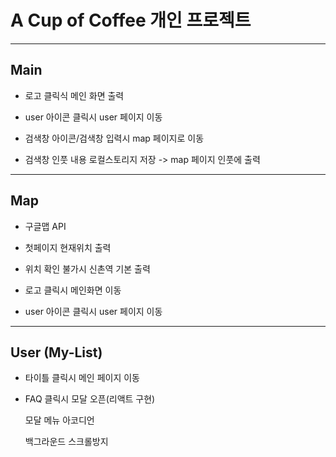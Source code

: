 # A Cup of Coffee 개인 프로젝트
----------------------------------------

## Main



- 로고 클릭식 메인 화면 출력

- user 아이콘 클릭시 user 페이지 이동

- 검색창 아이콘/검색창 입력시 map 페이지로 이동

- 검색창 인풋 내용 로컬스토리지 저장 -> map 페이지 인풋에 출력

----------------------------------------

## Map



- 구글맵 API

- 첫페이지 현재위치 출력

- 위치 확인 불가시 신촌역 기본 출력

- 로고 클릭시 메인화면 이동

- user 아이콘 클릭시 user 페이지 이동

----------------------------------------

## User (My-List)



- 타이틀 클릭시 메인 페이지 이동

- FAQ 클릭시 모달 오픈(리액트 구현)

    모달 메뉴 아코디언

    백그라운드 스크롤방지





